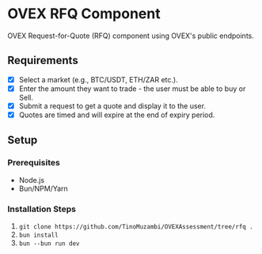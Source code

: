 # OVEX RFQ Component

OVEX Request-for-Quote (RFQ) component using OVEX's public endpoints.

## Requirements

- [x] Select a market (e.g., BTC/USDT, ETH/ZAR etc.).
- [x] Enter the amount they want to trade - the user must be able to buy or Sell.
- [x] Submit a request to get a quote and display it to the user.
- [x] Quotes are timed and will expire at the end of expiry period.

## Setup

### Prerequisites

- Node.js
- Bun/NPM/Yarn

### Installation Steps

1. `git clone https://github.com/TinoMuzambi/OVEXAssessment/tree/rfq .`
2. `bun install`
3. `bun --bun run dev`

